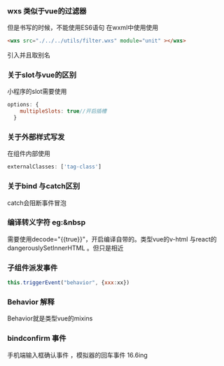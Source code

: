 ### wxs 类似于vue的过滤器
但是书写的时候，不能使用ES6语句
在wxml中使用使用 
```html
<wxs src="./../../utils/filter.wxs" module="unit" ></wxs>
```
引入并且取别名
### 关于slot与vue的区别
小程序的slot需要使用 
```js
options: {
    multipleSlots: true//开启插槽
  }
```
### 关于外部样式写发
在组件内部使用
```js
externalClasses: ['tag-class']
```
### 关于bind 与catch区别
catch会阻断事件冒泡
### 编译转义字符 eg:&nbsp
需要使用decode="{{true}}"，开启编译自带的。类型vue的v-html 与react的dangerouslySetInnerHTML 。但只是相近
### 子组件派发事件
```js
this.triggerEvent("behavior", {xxx:xx})
```
### Behavior 解释
Behavior就是类型vue的mixins
### bindconfirm 事件
手机端输入框确认事件 ，模拟器的回车事件
16.6ing